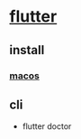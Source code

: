 # [flutter](https://flutter.dev/)

## install

### [macos](https://flutter.dev/docs/get-started/install/macos)

## cli

- flutter doctor
